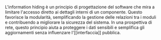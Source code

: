 L'information hiding è un principio di progettazione del software che mira a limitare l'accesso diretto ai dettagli interni di un componente. Questo favorisce la modularità, semplificando la gestione delle relazioni tra i moduli e contribuendo a migliorare la sicurezza del sistema. In una prospettiva di rete, questo principio aiuta a proteggere i dati sensibili e semplifica gli aggiornamenti senza influenzare l'[[interfaccia]] pubblica.